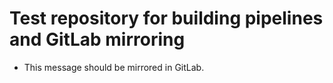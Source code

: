 # Test repository for building pipelines and GitLab mirroring

- This message should be mirrored in GitLab.

